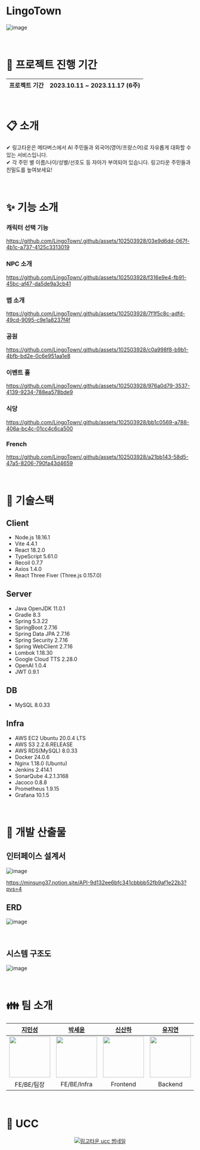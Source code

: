 # LingoTown

![image](https://github.com/LingoTown/.github/assets/102503928/b21e8278-9c2c-4c7b-bb3d-6c7cba54d77e)

<div align="center">

</div>
<br>
<div align="center">

</div>


# :date: 프로젝트 진행 기간
| 프로젝트 기간 | 2023.10.11 ~ 2023.11.17 (6주) |
| --- | --- |
<br/>

# :clipboard: 소개
✔ 링고타운은 메타버스에서 AI 주민들과 외국어(영어/프랑스어)로 자유롭게 대화할 수 있는 서비스입니다. <br/>
✔ 각 주민 별 이름/나이/성별/선호도 등 자아가 부여되어 있습니다. 링고타운 주민들과 친밀도를 높여보세요!


<br/>

# :sparkles: 기능 소개

### 캐릭터 선택 기능

https://github.com/LingoTown/.github/assets/102503928/03e9d6dd-067f-4b1c-a737-4125c3313019

### NPC 소개

https://github.com/LingoTown/.github/assets/102503928/f316e9e4-fb91-45bc-af47-da5de9a3cb41

### 맵 소개

https://github.com/LingoTown/.github/assets/102503928/7f1f5c8c-adfd-49cd-9095-c9e1a8237f4f

### 공원

https://github.com/LingoTown/.github/assets/102503928/c0a998f8-b9b1-4bfb-bd2e-0c6e951aa1e8

### 이벤트 홀

https://github.com/LingoTown/.github/assets/102503928/976a0d79-3537-4139-9234-788ea578bde9

### 식당

https://github.com/LingoTown/.github/assets/102503928/bb1c0569-a788-406a-bc4c-01cc4c6ca500

### French

https://github.com/LingoTown/.github/assets/102503928/a21bb143-58d5-47a5-8206-790fa43d4659

<br/>

# :wrench: 기술스택

## Client

- Node.js 18.16.1
- Vite 4.4.1
- React 18.2.0
- TypeScript 5.61.0
- Recoil 0.7.7
- Axios 1.4.0
- React Three Fiver (Three.js 0.157.0)

## Server

- Java OpenJDK 11.0.1
- Gradle 8.3
- Spring 5.3.22
- SpringBoot 2.7.16
- Spring Data JPA 2.7.16
- Spring Security 2.7.16
- Spring WebClient 2.7.16
- Lombok 1.18.30
- Google Cloud TTS 2.28.0
- OpenAI 1.0.4
- JWT 0.9.1 

## DB

- MySQL 8.0.33

## Infra

- AWS EC2 Ubuntu 20.0.4 LTS
- AWS S3 2.2.6.RELEASE
- AWS RDS(MySQL) 8.0.33
- Docker 24.0.6
- Nginx 1.18.0 (Ubuntu)
- Jenkins 2.414.1
- SonarQube 4.2.1.3168
- Jacoco 0.8.8
- Prometheus 1.9.15
- Grafana 10.1.5

<br/>


# :triangular_ruler: 개발 산출물

## 인터페이스 설계서

![image](https://github.com/LingoTown/.github/assets/102503928/c4b35bf0-6e47-4936-ae45-7cd678f752a1)

https://minsung37.notion.site/API-9d132ee6bfc341cbbbb52fb9af1e22b3?pvs=4

## ERD

![image](https://github.com/LingoTown/.github/assets/102503928/215b83b4-9a38-4330-8cf3-969d9aaeee08)

<br/>

## 시스템 구조도

![image](https://github.com/LingoTown/.github/assets/102503928/7567d365-38ab-41b9-b5b6-f49c7394760e)

<br/>

# :family: 팀 소개

<div align="center">

|**[지민성](https://github.com/minsung37)**|**[박세윤](https://github.com/ParkSeYun98)**|**[신산하](https://github.com/SahhaShin)**|**[유지연](https://github.com/ryujiyeon1209)**|**[석다영](https://github.com/Daen12)**|**[이승현](https://github.com/leverest96)** |
| :---------------------------------------------------------------------------------------------------------------------------: | :---------------------------------------------------------------------------------------------------------------------------: | :---------------------------------------------------------------------------------------------------------------------------: | :---------------------------------------------------------------------------------------------------------------------------: | :---------------------------------------------------------------------------------------------------------------------------: | :---------------------------------------------------------------------------------------------------------------------------: |
| [<img src="https://avatars.githubusercontent.com/u/102503928?v=4" width="110">](https://github.com/minsung37) | [<img src="https://avatars.githubusercontent.com/u/81186461?v=4" width="110">](https://github.com/ParkSeYun98) | [<img src="https://avatars.githubusercontent.com/u/33896511?v=4" width="110">](https://github.com/SahhaShin) | [<img src="https://avatars.githubusercontent.com/u/122500615?v=4" width="110">](https://github.com/ryujiyeon1209) | [<img src="https://avatars.githubusercontent.com/u/111489407?v=4" width="110">](https://github.com/Daen12) | [<img src="https://avatars.githubusercontent.com/u/104187750?v=4" width="110">](https://github.com/leverest96) |
|FE/BE/팀장|FE/BE/Infra|Frontend|Backend|Frontend|FE/BE|

</div>

<br/>

# :movie_camera: UCC
<a href="https://youtu.be/iy1bvsmkqW8" align="center">

  ![링고타운 ucc 썸네일](https://github.com/LingoTown/.github/assets/33896511/6b690131-d1ff-4c2c-b7f3-403d0356a317)

</a>

<br/>
